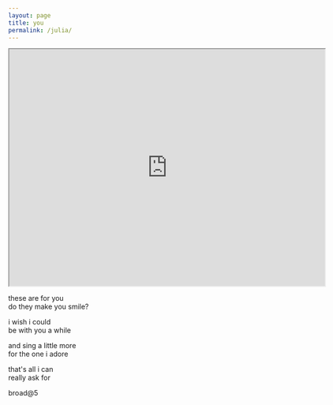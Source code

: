 ```yaml
---
layout: page
title: you 
permalink: /julia/
---
```


<iframe src="https://drive.google.com/file/d/1s-mzDWbCX5HYss321rO7Pf-Gc2XEuYHo/preview" width="640" height="480"></iframe>

these are for you  
do they make you smile?  

i wish i could  
be with you a while  

and sing a little more  
for the one i adore  

that's all i can  
really ask for

broad@5
